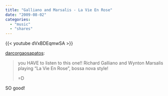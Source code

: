 ```yaml
---
title: "Galliano and Marsalis - La Vie En Rose"
date: "2009-08-02"
categories:
  - "music"
  - "shares"
---
```


{{< youtube dVxBDEqmwSA >}}

[darcorgaosapatos](http://darcorgaosapatos.tumblr.com/post/136065361/you-have-to-listen-to-this-one-richard-galliano):

> you HAVE to listen to this one!! Richard Galliano and Wynton Marsalis playing “La Vie En Rose”, bossa nova style!
>
> \=D

SO good!
